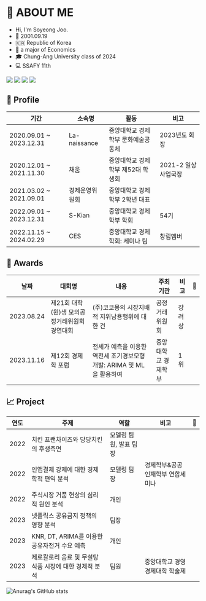 # 👋 ABOUT ME
- Hi, I'm Soyeong Joo.
- :baby_chick: 2001.09.19
- :kr: Republic of Korea
- 💸 a major of Economics
- 🎓 Chung-Ang University class of 2024
- 💻 SSAFY 11th

<a href="https://www.acmicpc.net/user/soyong32" target="_blank"><img src="https://img.shields.io/badge/BaekJoon-3776AB?style=flat&logo=python&logoColor=FFFFFF"/></a>
<a href="https://www.instagram.com/address.__.0" target="_blank"><img src="https://img.shields.io/badge/Instagram-E4405F?style=flat&logo=instagram&logoColor=FFFFFF"/></a>
<a href="soyong6624@gmail.com" target="_blank"><img src="https://img.shields.io/badge/soyong6624@gmail.com-EA4335?style=flat&logo=gmail&logoColor=FFFFFF"/></a>
<a href="https://blog.naver.com/soyong32" target="_blank"><img src="https://img.shields.io/badge/Blog-03C75A?style=flat&logo=naver&logoColor=FFFFFF"/></a>  

## 🎯 Profile
기간|소속명|활동|비고
---|---|---|---
2020.09.01 ~ 2023.12.31|La-naissance|중앙대학교 경제학부 문화예술공동체|2023년도 회장
2020.12.01 ~ 2021.11.30|채움|중앙대학교 경제학부 제52대 학생회|2021-2 일상사업국장
2021.03.02 ~ 2021.09.01|경제운영위원회|중앙대학교 경제학부 2학년 대표|
2022.09.01 ~ 2023.12.31|S-Kian|중앙대학교 경제학부 학회|54기
2022.11.15 ~ 2024.02.29|CES|중앙대학교 경제학회: 세미나 팀|창립멤버

## 🥇 Awards
날짜|대회명|내용|주최기관|비고|🔗
---|---|---|---|---|---
2023.08.24|제21회 대학(원)생 모의공정거래위원회 경연대회|(주)코코몽의 시장지배적 지위남용행위에 대한 건|공정거래위원회|장려상
2023.11.16|제12회 경제학 포럼|전세가 예측을 이용한 역전세 조기경보모형 개발: ARIMA 및 ML을 활용하여|중앙대학교 경제학부|1위

## 📈 Project
연도|주제|역할|비고|🔗
---|---|---|---|---
2022|치킨 프랜차이즈와 당당치킨의 후생측면|모델링 팀원, 발표 팀장||
2022|인앱결제 강제에 대한 경제학적 편익 분석|모델링 팀장|경제학부&공공인재학부 연합세미나|
2022|주식시장 거품 현상의 심리적 원인 분석|개인||
2023|넷플릭스 공유금지 정책의 영향 분석|팀장||
2023|KNR, DT, ARIMA를 이용한 공유자전거 수요 예측|개인||
2023|제로칼로리 음료 및 무설탕 식품 시장에 대한 경제적 분석|팀원|중앙대학교 경영경제대학 학술제  

![Anurag's GitHub stats](https://github-readme-stats.vercel.app/api?username=address0&show_icons=true&theme=radical)  

<!--
**address0/address0** is a ✨ _special_ ✨ repository because its `README.md` (this file) appears on your GitHub profile.

Here are some ideas to get you started:

- 🔭 I’m currently working on ...
- 🌱 I’m currently learning ...
- 👯 I’m looking to collaborate on ...
- 🤔 I’m looking for help with ...
- 💬 Ask me about ...
- 📫 How to reach me: ...
- 😄 Pronouns: ...
- ⚡ Fun fact: ...
-->
